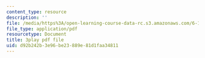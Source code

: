 ```yaml
---
content_type: resource
description: ''
file: /media/https%3A/open-learning-course-data-rc.s3.amazonaws.com/6-172-performance-engineering-of-software-systems-fall-2018/d92b242b3e96be23889e81d1faa34811_o7h_sYMk_oc.pdf
file_type: application/pdf
resourcetype: Document
title: 3play pdf file
uid: d92b242b-3e96-be23-889e-81d1faa34811
---
```

